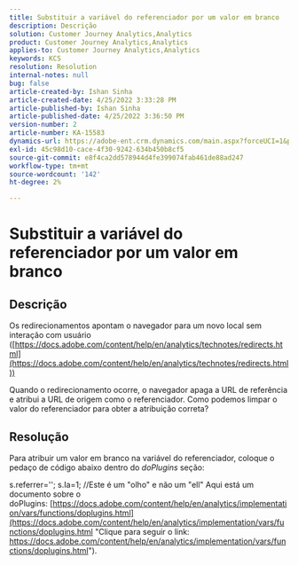 ```yaml
---
title: Substituir a variável do referenciador por um valor em branco
description: Descrição
solution: Customer Journey Analytics,Analytics
product: Customer Journey Analytics,Analytics
applies-to: Customer Journey Analytics,Analytics
keywords: KCS
resolution: Resolution
internal-notes: null
bug: false
article-created-by: Ishan Sinha
article-created-date: 4/25/2022 3:33:28 PM
article-published-by: Ishan Sinha
article-published-date: 4/25/2022 3:36:50 PM
version-number: 2
article-number: KA-15583
dynamics-url: https://adobe-ent.crm.dynamics.com/main.aspx?forceUCI=1&pagetype=entityrecord&etn=knowledgearticle&id=6520a809-adc4-ec11-a7b6-0022480a1d64
exl-id: 45c98d10-cace-4f30-9242-634b450b8cf5
source-git-commit: e8f4ca2dd578944d4fe399074fab461de88ad247
workflow-type: tm+mt
source-wordcount: '142'
ht-degree: 2%

---
```


# Substituir a variável do referenciador por um valor em branco

## Descrição


Os redirecionamentos apontam o navegador para um novo local sem interação com usuário ([https://docs.adobe.com/content/help/en/analytics/technotes/redirects.html](https://docs.adobe.com/content/help/en/analytics/technotes/redirects.html))

Quando o redirecionamento ocorre, o navegador apaga a URL de referência e atribui a URL de origem como o referenciador. Como podemos limpar o valor do referenciador para obter a atribuição correta?


## Resolução


Para atribuir um valor em branco na variável do referenciador, coloque o pedaço de código abaixo dentro do *doPlugins* seção:

s.referrer=&#39;&#39;; s.Ia=1; //Este é um &quot;olho&quot; e não um &quot;ell&quot; Aqui está um documento sobre o doPlugins: [https://docs.adobe.com/content/help/en/analytics/implementation/vars/functions/doplugins.html](https://docs.adobe.com/content/help/en/analytics/implementation/vars/functions/doplugins.html "Clique para seguir o link: https://docs.adobe.com/content/help/en/analytics/implementation/vars/functions/doplugins.html").
